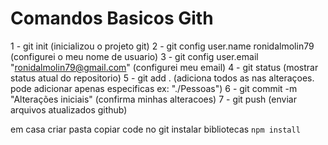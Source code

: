 # Comandos Basicos Gith

1 - git init (inicializou o projeto git)
2 - git config user.name ronidalmolin79 (configurei o meu nome de usuario)
3 - git config user.email "ronidalmolin79@gmail.com" (configurei meu email)
4 - git status (mostrar status atual do repositorio)
5 - git add . (adiciona todos as nas alteraçoes. pode adicionar apenas especificas ex: "./Pessoas")
6 - git commit -m "Alterações iniciais" (confirma minhas alteracoes)
7 - git push (enviar arquivos atualizados github)



em casa criar pasta
copiar code no git
instalar bibliotecas
`npm install`
